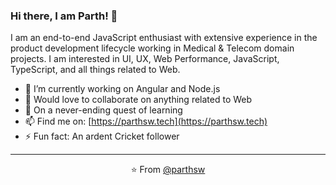 ### Hi there, I am Parth! 👋

I am an end-to-end JavaScript enthusiast with extensive experience in the product development lifecycle working in Medical & Telecom domain projects. I am interested in UI, UX, Web Performance, JavaScript, TypeScript, and all things related to Web.

- 🔭 I’m currently working on Angular and Node.js
- 👯 Would love to collaborate on anything related to Web
- 🌱 On a never-ending quest of learning
- 📫 Find me on: [https://parthsw.tech](https://parthsw.tech)
- ⚡️ Fun fact: An ardent Cricket follower

---

<p align="center">⭐️ From <a href="https://github.com/parthsw">@parthsw</a></p>
